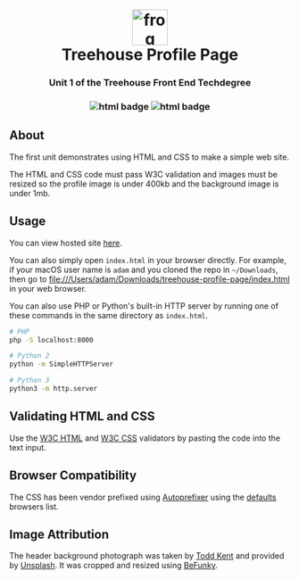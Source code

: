 <h1 align="center">
  <img src="https://github.githubassets.com/images/icons/emoji/unicode/1f438.png" alt="frog emoji" width="64">
  <br />
  Treehouse Profile Page
</h1>

<h3 align="center">Unit 1 of the Treehouse Front End Techdegree</h3>

<h3 align="center">
  <img src="https://img.shields.io/badge/-html-e34f26?logo=html5&logoColor=fff" alt="html badge" />
  <img src="https://img.shields.io/badge/-css-1572b6?logo=css3&logoColor=fff" alt="html badge" />
</h3>

## About

The first unit demonstrates using HTML and CSS to make a simple web site.

The HTML and CSS code must pass W3C validation and images must be resized so the profile image is
under 400kb and the background image is under 1mb.

## Usage

You can view hosted site [here](https://adamelliotfields.github.io/treehouse-profile-page).

You can also simply open `index.html` in your browser directly. For example, if your macOS user name
is `adam` and you cloned the repo in `~/Downloads`, then go to
<file:///Users/adam/Downloads/treehouse-profile-page/index.html> in your web browser.

You can also use PHP or Python's built-in HTTP server by running one of these commands in the same
directory as `index.html`.

```bash
# PHP
php -S localhost:8000

# Python 2
python -m SimpleHTTPServer

# Python 3
python3 -m http.server
```

## Validating HTML and CSS

Use the [W3C HTML](https://validator.w3.org/#validate_by_input) and
[W3C CSS](https://jigsaw.w3.org/css-validator/#validate_by_input) validators by pasting the code
into the text input.

## Browser Compatibility

The CSS has been vendor prefixed using [Autoprefixer](https://autoprefixer.github.io) using the
[defaults](https://browsersl.ist/?q=defaults) browsers list.

## Image Attribution

The header background photograph was taken by [Todd Kent](https://unsplash.com/@churchoftodd) and
provided by [Unsplash](https://unsplash.com). It was cropped and resized using [BeFunky](https://www.befunky.com/).
